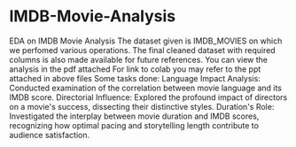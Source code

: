 # IMDB-Movie-Analysis
EDA on IMDB Movie Analysis
The dataset given is IMDB_MOVIES  on which we perfomed various operations.
The final cleaned dataset with required columns is also made available for future references.
You can view the analysis in the pdf attached
For link to colab you may refer to the ppt attached in above files
Some tasks done:
Language Impact Analysis: Conducted examination of the correlation between movie language and its IMDB score. 
Directorial Influence: Explored the profound impact of directors on a movie's success, dissecting their distinctive styles.
Duration's Role: Investigated the interplay between movie duration and IMDB scores, recognizing how optimal pacing and storytelling length contribute to audience satisfaction.
